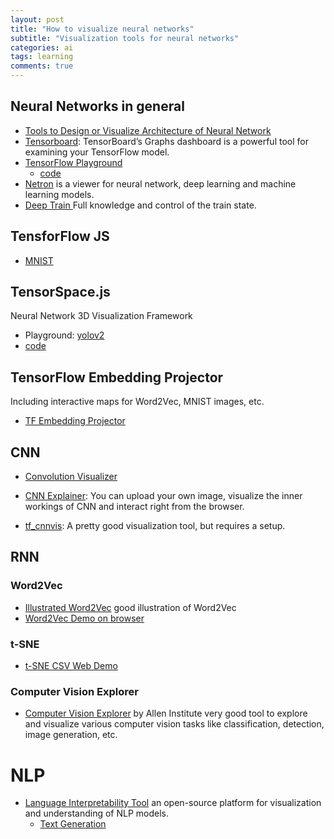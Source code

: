 ```yaml
---
layout: post
title: "How to visualize neural networks"
subtitle: "Visualization tools for neural networks"
categories: ai
tags: learning
comments: true
---
```

## Neural Networks in general
* [Tools to Design or Visualize Architecture of Neural Network](https://github.com/ashishpatel26/Tools-to-Design-or-Visualize-Architecture-of-Neural-Network)
* [Tensorboard](https://www.tensorflow.org/tensorboard/graphs): TensorBoard’s Graphs dashboard is a powerful tool for examining your TensorFlow model.
* [TensorFlow Playground](https://playground.tensorflow.org/#activation=tanh&batchSize=10&dataset=circle&regDataset=reg-plane&learningRate=0.03&regularizationRate=0&noise=0&networkShape=4,2&seed=0.00438&showTestData=false&discretize=false&percTrainData=50&x=true&y=true&xTimesY=false&xSquared=false&ySquared=false&cosX=false&sinX=false&cosY=false&sinY=false&collectStats=false&problem=classification&initZero=false&hideText=false)
  * [code](https://github.com/tensorflow/playground)
* [Netron](https://netron.app/) is a viewer for neural network, deep learning and machine learning models.
* [Deep Train ](https://github.com/OverLordGoldDragon/deeptrain) Full knowledge and control of the train state.

## TensforFlow JS
* [MNIST](https://storage.googleapis.com/tfjs-vis/mnist/dist/index.html)

## TensorSpace.js
Neural Network 3D Visualization Framework
* Playground: [yolov2](https://tensorspace.org/html/playground/yolov2-tiny.html)
* [code](https://github.com/tensorspace-team/tensorspace)

## TensorFlow Embedding Projector
Including interactive maps for Word2Vec, MNIST images, etc.
 
* [TF Embedding Projector](https://projector.tensorflow.org/)

## CNN
* [Convolution Visualizer](https://ezyang.github.io/convolution-visualizer/index.html)
* [CNN Explainer](https://poloclub.github.io/cnn-explainer/):
You can upload your own image, visualize the inner workings of CNN and interact right from the browser.

* [tf_cnnvis](https://github.com/InFoCusp/tf_cnnvis): A pretty good visualization tool, but
requires a setup.

## RNN

### Word2Vec
* [Illustrated Word2Vec](https://jalammar.github.io/illustrated-word2vec/) good illustration of Word2Vec
* [Word2Vec Demo on browser](https://github.com/remykarem/word2vec-demo)

### t-SNE
* [t-SNE CSV Web Demo](https://cs.stanford.edu/people/karpathy/tsnejs/csvdemo.html)

### Computer Vision Explorer
* [Computer Vision Explorer](https://vision-explorer.allenai.org/text_to_image_generation) by Allen Institute
very good tool to explore and visualize various computer vision tasks like classification,
detection, image generation, etc.

# NLP
* [Language Interpretability Tool](https://pair-code.github.io/lit/demos/)
an open-source platform for visualization and understanding of NLP models.
  * [Text Generation](http://34.68.143.28/?models=t5-small&dataset=CNNDM&compare_data_mode=false&hidden_modules=Main_Color&layout=default&tab=Predictions)
